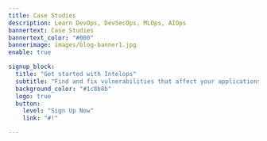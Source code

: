 ```yaml
---
title: Case Studies
description: Learn DevOps, DevSecOps, MLOps, AIOps
bannertext: Case Studies
bannertext_color: "#000"
bannerimage: images/blog-banner1.jpg
enable: true

signup_block:
  title: "Get started with Intelops"
  subtitle: "Find and fix vulnerabilities that affect your applications."
  background_color: "#1c8b8b"
  logo: true
  button:
    level: "Sign Up Now"
    link: "#!"

---
```


